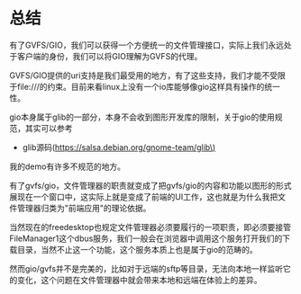 # 总结

有了GVFS/GIO，我们可以获得一个方便统一的文件管理接口，实际上我们永远处于客户端的身份，我们可以将GIO理解为GVFS的代理。

GVFS/GIO提供的uri支持是我们最受用的地方，有了这些支持，我们才能不受限于file:///的约束。目前来看linux上没有一个io库能够像gio这样具有操作的统一性。

gio本身属于glib的一部分，本身不会收到图形开发库的限制，关于gio的使用规范，其实可以参考

* glib源码\([https://salsa.debian.org/gnome-team/glib\)](https://salsa.debian.org/gnome-team/glib%29下提供的gio-tool，我的demo有许多不规范的地方。)

我的demo有许多不规范的地方。

有了gvfs/gio，文件管理器的职责就变成了把gvfs/gio的内容和功能以图形的形式展现在一个窗口中，这实际上就是变成了前端的UI工作，这也就是为什么我把文件管理器归类为"前端应用"的理论依据。

当然现在的freedesktop也规定文件管理器必须要履行的一项职责，即必须要接管FileManager1这个dbus服务，我们一般会在浏览器中调用这个服务打开我们的下载目录，当然不止这一个功能，这个服务本质上也是属于gio的范畴的。

然而gio/gvfs并不是完美的，比如对于远端的sftp等目录，无法向本地一样监听它的变化，这个问题在文件管理器中就会带来本地和远端在体验上的差异。

